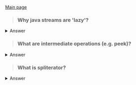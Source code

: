 [Main page](../README.md)



> ### Why java streams are 'lazy'?
<details>
<summary>Answer</summary>

Because it processes its data only when a terminal operation is called.

</details>


> ### What are intermediate operations (e.g. peek)?
<details>
<summary>Answer</summary>

An intermediate operation in java streams API is an operation, that returns another stream, so it's possible to 
combine these streams to a pipeline. Example of the intermediate operations:

* filter()
* map()
* flatMap()
* distinct()
* sorted()
* peek()
* limit()
* skip()

</details>

> ### What is spliterator?
<details>
<summary>Answer</summary>

`Spliterator<T>` is an interface that lets, as it name says, split the stream into two equals parts.

[Example](../src/main/java/interview/java/core/stream/SpliteratorTest.java)

</details>